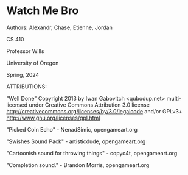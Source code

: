 # Watch Me Bro

Authors: Alexandr, Chase, Etienne, Jordan

CS 410

Professor Wills

University of Oregon

Spring, 2024

ATTRIBUTIONS:

"Well Done" Copyright 2013 by Iwan Gabovitch <qubodup.net> multi-licensed under Creative Commons Attribution 3.0 license <http://creativecommons.org/licenses/by/3.0/legalcode> and/or GPLv3+ <http://www.gnu.org/licenses/gpl.html>

"Picked Coin Echo" - NenadSimic, opengameart.org

"Swishes Sound Pack" - artisticdude, opengameart.org

"Cartoonish sound for throwing things" - copyc4t, opengameart.org

"Completion sound." - Brandon Morris, opengameart.org
